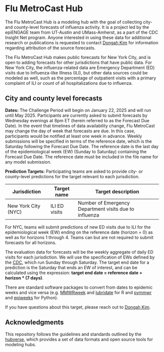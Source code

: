 # Flu MetroCast Hub

The Flu MetroCast Hub is a modeling hub with the goal of collecting city- and county-level forecasts of influenza activity. It is a project led by the epiENGAGE team from UT-Austin and UMass-Amherst, as a part of the CDC Insight Net program. Anyone interested in using these data for additional research or publications is requested to contact [Dongah Kim](mailto:donga0223@gmail.com) for information regarding attribution of the source forecasts.

The Flu MetroCast Hub makes public forecasts for New York City, and is open to adding forecasts for other jurisdictions that have public data. For New York City, the influenza-related data are Emergency Department (ED) visits due to Influenza-like Illness (ILI), but other data sources could be modeled as well, such as the percentage of outpatient visits with a primary complaint of ILI or count of all hospitalizations due to influenza.

## City and county level forecasts

**Dates:** The Challenge Period will begin on January 22, 2025 and will run until May 2025. Participants are currently asked to submit forecasts by Wednesday evenings at 8pm ET (herein referred to as the Forecast Due Date). In the event that timelines of data availability change, Flu MetroCast may change the day of week that forecasts are due. In this case, participants would be notified at least one week in advance. Weekly submissions will be specified in terms of the reference date, which is the Saturday following the Forecast Due Date. The reference date is the last day of the epidemiological week (EW) (Sunday to Saturday) containing the Forecast Due Date. The reference date must be included in the file name for any model submission.

**Prediction Targets:** Participating teams are asked to provide city- or county-level predictions for the target relevant to each jurisdiction.

| Jurisdiction | Target name | Target description |
|------------------------|------------------------|------------------------|
| New York City (NYC) | ILI ED visits | Number of Emergency Department visits due to influenza |

For NYC, teams will submit predictions of new ED visits due to ILI for the epidemiological week (EW) ending on the reference date (horizon = 0) as well as for horizons 1 through 4. Teams can but are not required to submit forecasts for all horizons.

The evaluation data for forecasts will be the weekly aggregate of daily ED visits for each jurisdiction. We will use the specification of EWs defined by the [CDC](https://wwwn.cdc.gov/nndss/document/MMWR_Week_overview.pdf), which run Sunday through Saturday. The target end date for a prediction is the Saturday that ends an EW of interest, and can be calculated using the expression: **target end date = reference date + horizon \* (7 days)**.

There are standard software packages to convert from dates to epidemic weeks and vice versa (e.g. [MMWRweek](https://cran.r-project.org/web/packages/MMWRweek/) and [lubridate](https://lubridate.tidyverse.org/reference/week.html) for R and [pymmwr](https://pypi.org/project/pymmwr/) and [epiweeks](https://pypi.org/project/epiweeks/) for Python).

If you have questions about this target, please reach out to [Dongah Kim](mailto:donga0223@gmail.com).

## Acknowledgments

This repository follows the guidelines and standards outlined by the [hubverse](%5Burl%5D(https://hubverse.io/en/latest/)), which provides a set of data formats and open source tools for modeling hubs.
